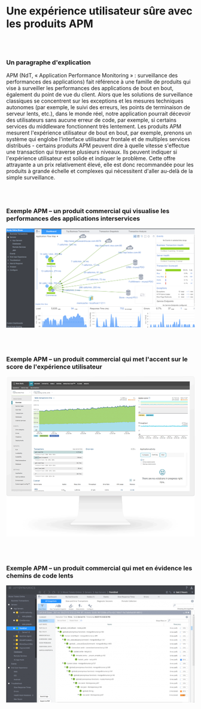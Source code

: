 # Une expérience utilisateur sûre avec les produits APM

<br/><br/>

### Un paragraphe d'explication

APM (NdT, « Application Performance Monitoring » : surveillance des performances des applications) fait référence à une famille de produits qui vise à surveiller les performances des applications de bout en bout, également du point de vue du client. Alors que les solutions de surveillance classiques se concentrent sur les exceptions et les mesures techniques autonomes (par exemple, le suivi des erreurs, les points de terminaison de serveur lents, etc.), dans le monde réel, notre application pourrait décevoir des utilisateurs sans aucune erreur de code, par exemple, si certains services du middleware fonctionnent très lentement. Les produits APM mesurent l'expérience utilisateur de bout en bout, par exemple, prenons un système qui englobe l'interface utilisateur frontale et de multiples services distribués - certains produits APM peuvent dire à quelle vitesse s'effectue une transaction qui traverse plusieurs niveaux. Ils peuvent indiquer si l'expérience utilisateur est solide et indiquer le problème. Cette offre attrayante a un prix relativement élevé, elle est donc recommandée pour les produits à grande échelle et complexes qui nécessitent d'aller au-delà de la simple surveillance.

<br/><br/>

### Exemple APM – un produit commercial qui visualise les performances des applications interservices

![Exemple APM](/assets/images/apm1.png "Exemple APM")

<br/><br/>

### Exemple APM – un produit commercial qui met l'accent sur le score de l'expérience utilisateur

![Exemple APM](/assets/images/apm2.png "Exemple APM")

<br/><br/>

### Exemple APM – un produit commercial qui met en évidence les chemins de code lents

![Exemple APM](/assets/images/apm3.png "Exemple APM")
